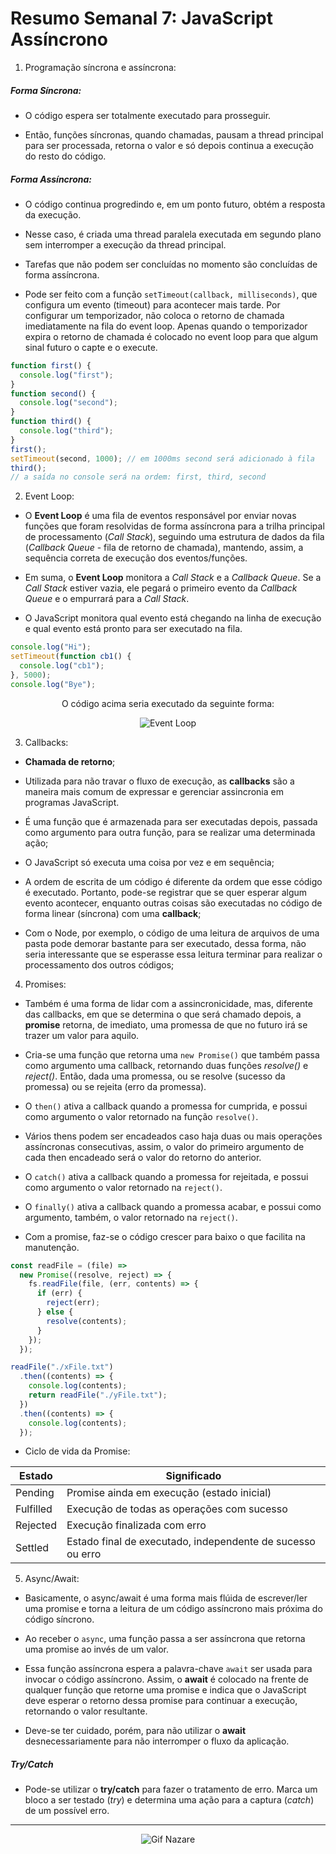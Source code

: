 # Resumo Semanal 7: JavaScript Assíncrono


1. Programação síncrona e assíncrona:

##### Forma Síncrona:

- O código espera ser totalmente executado para prosseguir.

- Então, funções síncronas, quando chamadas, pausam a thread principal para ser processada, retorna o valor e só depois continua a execução do resto do código.

##### Forma Assíncrona:

- O código continua progredindo e, em um ponto futuro, obtém a resposta da execução.

- Nesse caso, é criada uma thread paralela executada em segundo plano sem interromper a execução da thread principal.

- Tarefas que não podem ser concluídas no momento são concluídas de forma assíncrona.

- Pode ser feito com a função ```setTimeout(callback, milliseconds)```, que configura um evento (timeout) para acontecer mais tarde. Por configurar um temporizador, não coloca o retorno de chamada imediatamente na fila do event loop. Apenas quando o temporizador expira o retorno de chamada é colocado no event loop para que algum sinal futuro o capte e o execute.

~~~javascript
function first() {
  console.log("first");
}
function second() {
  console.log("second");
}
function third() {
  console.log("third");
}
first();
setTimeout(second, 1000); // em 1000ms second será adicionado à fila
third();
// a saída no console será na ordem: first, third, second
~~~

2. Event Loop:

- O **Event Loop** é uma fila de eventos responsável por enviar novas funções que foram resolvidas de forma assíncrona para a trilha principal de processamento (_Call Stack_), seguindo uma estrutura de dados da fila (_Callback Queue_ - fila de retorno de chamada), mantendo, assim, a sequência correta de execução dos eventos/funções.

- Em suma, o **Event Loop** monitora a _Call Stack_ e a _Callback Queue_. Se a _Call Stack_ estiver vazia, ele pegará o primeiro evento da _Callback Queue_ e o empurrará para a _Call Stack_.

- O JavaScript monitora qual evento está chegando na linha de execução e qual evento está pronto para ser executado na fila.

~~~javascript
console.log("Hi");
setTimeout(function cb1() {
  console.log("cb1");
}, 5000);
console.log("Bye");
~~~

<p align="center">
  O código acima seria executado da seguinte forma:
</p>
  
<p align="center">
  <img src="https://miro.medium.com/max/1400/1*TozSrkk92l8ho6d8JxqF_w.gif" alt="Event Loop"/>
</p>

3. Callbacks:

- **Chamada de retorno**;

- Utilizada para não travar o fluxo de execução, as **callbacks** são a maneira mais comum de expressar e gerenciar assincronia em programas JavaScript.

- É uma função que é armazenada para ser executadas depois, passada como argumento para outra função, para se realizar uma determinada ação;

- O JavaScript só executa uma coisa por vez e em sequência;

- A ordem de escrita de um código é diferente da ordem que esse código é executado. Portanto, pode-se registrar que se quer esperar algum evento acontecer, enquanto outras coisas são executadas no código de forma linear (síncrona) com uma **callback**;

- Com o Node, por exemplo, o código de uma leitura de arquivos de uma pasta pode demorar bastante para ser executado, dessa forma, não seria interessante que se esperasse essa leitura terminar para realizar o processamento dos outros códigos;

4. Promises:

- Também é uma forma de lidar com a assincronicidade, mas, diferente das callbacks, em que se determina o que será chamado depois, a **promise** retorna, de imediato, uma promessa de que no futuro irá se trazer um valor para aquilo.

- Cria-se uma função que retorna uma ```new Promise()``` que também passa como argumento uma callback, retornando duas funções _resolve()_ e _reject()_. Então, dada uma promessa, ou se resolve (sucesso da promessa) ou se rejeita (erro da promessa).

- O ```then()``` ativa a callback quando a promessa for cumprida, e possui como argumento o valor retornado na função ```resolve()```.

- Vários thens podem ser encadeados caso haja duas ou mais operações assíncronas consecutivas, assim, o valor do primeiro argumento de cada then encadeado será o valor do retorno do anterior.

- O ```catch()``` ativa a callback quando a promessa for rejeitada, e possui como argumento o valor retornado na ```reject()```.

- O ```finally()``` ativa a callback quando a promessa acabar, e possui como argumento, também, o valor retornado na ```reject()```.

- Com a promise, faz-se o código crescer para baixo o que facilita na manutenção.

~~~javascript
const readFile = (file) =>
  new Promise((resolve, reject) => {
    fs.readFile(file, (err, contents) => {
      if (err) {
        reject(err);
      } else {
        resolve(contents);
      }
    });
  });

readFile("./xFile.txt")
  .then((contents) => {
    console.log(contents);
    return readFile("./yFile.txt");
  })
  .then((contents) => {
    console.log(contents);
  });
~~~

- Ciclo de vida da Promise:

| Estado    | Significado                                                |
| --------- | ---------------------------------------------------------- |
| Pending   | Promise ainda em execução (estado inicial)                 |
| Fulfilled | Execução de todas as operações com sucesso                 |
| Rejected  | Execução finalizada com erro                               |
| Settled   | Estado final de executado, independente de sucesso ou erro |

5. Async/Await:

- Basicamente, o async/await é uma forma mais flúida de escrever/ler uma promise e torna a leitura de um código assíncrono mais próxima do código síncrono.

- Ao receber o ```async```, uma função passa a ser assíncrona que retorna uma promise ao invés de um valor.

- Essa função assíncrona espera a palavra-chave ```await``` ser usada para invocar o código assíncrono. Assim, o **await** é colocado na frente de qualquer função que retorne uma promise e indica que o JavaScript deve esperar o retorno dessa promise para continuar a execução, retornando o valor resultante.

- Deve-se ter cuidado, porém, para não utilizar o **await** desnecessariamente para não interromper o fluxo da aplicação.

##### Try/Catch

- Pode-se utilizar o **try/catch** para fazer o tratamento de erro. Marca um bloco a ser testado (_try_) e determina uma ação para a captura (_catch_) de um possível erro.

--- 

<p align="center">
  <img src="https://c.tenor.com/YAOhbZ5GZy4AAAAd/nazaré.gif" alt="Gif Nazare"/>
</p>
